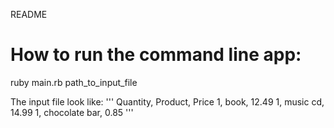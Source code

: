 README

# How to run the command line app:
ruby main.rb path_to_input_file

The input file look like:
'''
Quantity, Product, Price
1, book, 12.49
1, music cd, 14.99
1, chocolate bar, 0.85
'''

